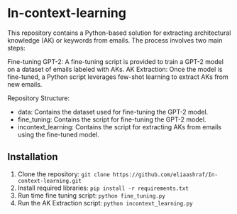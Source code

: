 # In-context-learning

This repository contains a Python-based solution for extracting architectural knowledge (AK) or keywords from emails. The process involves two main steps:

Fine-tuning GPT-2: A fine-tuning script is provided to train a GPT-2 model on a dataset of emails labeled with AKs.
AK Extraction: Once the model is fine-tuned, a Python script leverages few-shot learning to extract AKs from new emails.

Repository Structure:
- data: Contains the dataset used for fine-tuning the GPT-2 model. 
- fine_tuning: Contains the script for fine-tuning the GPT-2 model. 
- incontext_learning: Contains the script for extracting AKs from emails using the fine-tuned model.

## Installation

1. Clone the repository: ```git clone https://github.com/eliaashraf/In-context-learning.git```
2. Install required libraries: ```pip install -r requirements.txt```
3. Run time fine tuning script: `python fine_tuning.py`
4. Run the AK Extraction script: `python incontext_learning.py`
   
